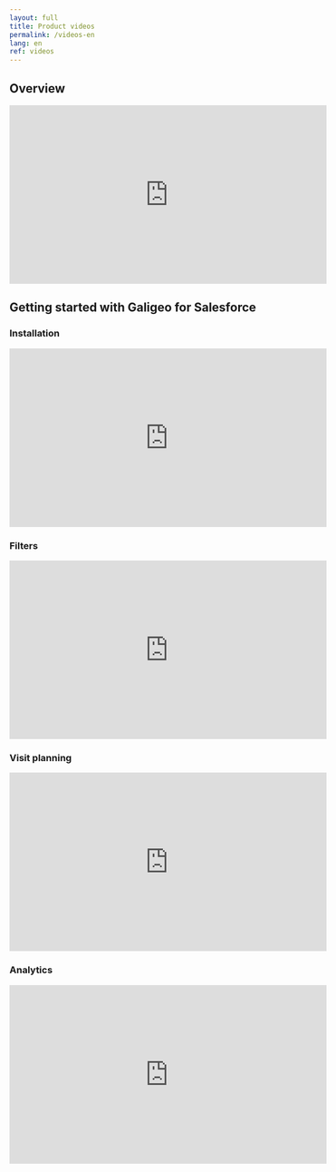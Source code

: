 ```yaml
---
layout: full
title: Product videos
permalink: /videos-en
lang: en
ref: videos
---
```


## Overview

<iframe style="display:block;" class="img-center" width="560" height="315" src="https://www.youtube.com/embed/Xgkf6FGE9m8" frameborder="0" allowfullscreen></iframe>


## Getting started with Galigeo for Salesforce

### Installation

<iframe style="display:block;" class="img-center" width="560" height="315" src="https://www.youtube.com/embed/Bko-QyY0tjs" frameborder="0" allowfullscreen></iframe>

### Filters

<iframe style="display:block;" class="img-center" width="560" height="315" src="https://www.youtube.com/embed/IrB0PrFctS0" frameborder="0" allowfullscreen></iframe>

### Visit planning

<iframe style="display:block;" class="img-center" width="560" height="315" src="https://www.youtube.com/embed/lObRYU-E9CQ" frameborder="0" allowfullscreen></iframe>

### Analytics

<iframe style="display:block;" class="img-center" width="560" height="315" src="https://www.youtube.com/embed/x-SzZ6xE9h0" frameborder="0" allowfullscreen></iframe>
